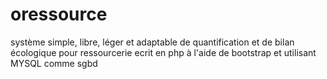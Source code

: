 oressource
==========


système simple, libre, léger et adaptable de quantification et de bilan écologique pour ressourcerie
ecrit en php à l'aide de bootstrap et utilisant MYSQL comme sgbd
